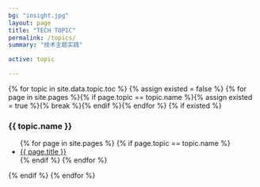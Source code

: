 ```yaml
---
bg: "insight.jpg"
layout: page
title: "TECH TOPIC"
permalink: /topics/
summary: "技术主题实践"

active: topic

---
```


{% for topic in site.data.topic.toc %}
  {% assign existed = false %}
  {% for page in site.pages %}{% if page.topic == topic.name %}{% assign existed = true %}{% break %}{% endif %}{% endfor %}
  {% if existed %}
  <h3>{{ topic.name }}</h3>
  <ul class="categories">
    {% for page in site.pages %}
      {% if page.topic == topic.name %}
        <li>
        <a href="{{ page.permalink }}">{{ page.title }}</a>
        </li>
      {% endif %}
    {% endfor %}
  </ul>
  {% endif %}
{% endfor %}
